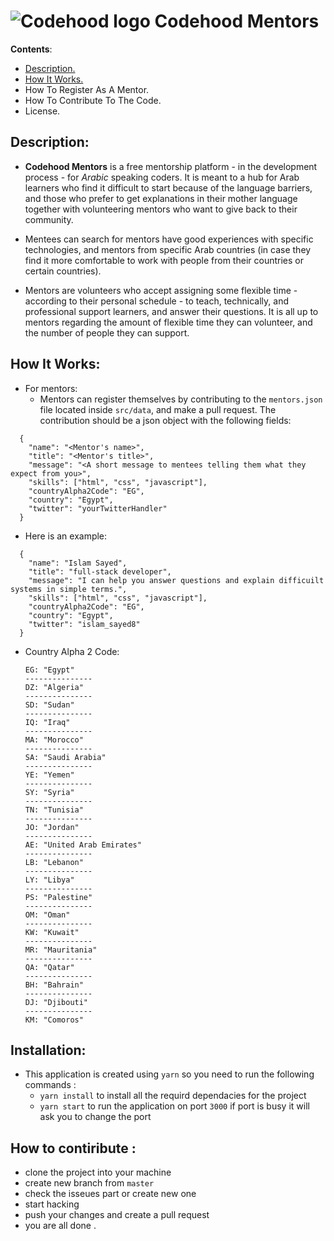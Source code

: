 # ![Codehood logo](./assets/logo-sm.png) Codehood Mentors

**Contents**:

- [Description.](#Description)
- [How It Works.](#How-It-Works)
- How To Register As A Mentor.
- How To Contribute To The Code.
- License.

## Description:

- **Codehood Mentors** is a free mentorship platform - in the development process - for *Arabic* speaking coders. It is meant to a hub for Arab learners who find it difficult to start because of the language barriers, and those who prefer to get explanations in their mother language together with volunteering mentors who want to give back to their community.

- Mentees can search for mentors have good experiences with specific technologies, and mentors from specific Arab countries (in case they find it more comfortable to work with people from their countries or certain countries).

- Mentors are volunteers who accept assigning some flexible time - according to their personal schedule - to teach, technically, and professional support learners, and answer their questions. It is all up to mentors regarding the amount of flexible time they can volunteer, and the number of people they can support.

## How It Works:

- For mentors:
  - Mentors can register themselves by contributing to the `mentors.json` file located inside `src/data`, and make a pull request. The contribution should be a json object with the following fields:
```
  {
    "name": "<Mentor's name>",
    "title": "<Mentor's title>",
    "message": "<A short message to mentees telling them what they expect from you>",
    "skills": ["html", "css", "javascript"],
    "countryAlpha2Code": "EG",
    "country": "Egypt",
    "twitter": "yourTwitterHandler"
  }
```

  - Here is an example:
```
  {
    "name": "Islam Sayed",
    "title": "full-stack developer",
    "message": "I can help you answer questions and explain difficuilt systems in simple terms.",
    "skills": ["html", "css", "javascript"],
    "countryAlpha2Code": "EG",
    "country": "Egypt",
    "twitter": "islam_sayed8"
  }
```

  - Country Alpha 2 Code: 

        EG: "Egypt"
        ---------------
        DZ: "Algeria"
        ---------------
        SD: "Sudan"
        ---------------
        IQ: "Iraq"
        ---------------
        MA: "Morocco"
        ---------------
        SA: "Saudi Arabia"
        ---------------
        YE: "Yemen"
        ---------------
        SY: "Syria"
        ---------------
        TN: "Tunisia"
        ---------------
        JO: "Jordan"
        ---------------
        AE: "United Arab Emirates"
        ---------------
        LB: "Lebanon"
        ---------------
        LY: "Libya"
        ---------------
        PS: "Palestine"
        ---------------
        OM: "Oman"
        ---------------
        KW: "Kuwait"
        ---------------
        MR: "Mauritania"
        ---------------
        QA: "Qatar"
        ---------------
        BH: "Bahrain"
        ---------------
        DJ: "Djibouti"
        ---------------
        KM: "Comoros"
## Installation:
- This application is created using `yarn` so you need to run the following commands :
  - `yarn install`  to install all the requird dependacies for the project
  - `yarn start`  to run the application on port `3000` if port is busy it will ask you to change the port 

## How to contiribute : 
 * clone the project into your machine 
 * create new branch from `master`
 * check the isseues part or create new one 
 * start hacking
 * push your changes and create a pull request 
 * you are all done .



